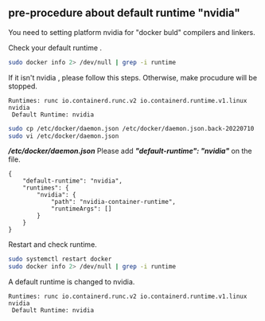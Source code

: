 ## pre-procedure about default runtime "nvidia"

You need to setting platform nvidia for "docker buld" compilers and linkers.

Check your default runtime .
```bash
sudo docker info 2> /dev/null | grep -i runtime
```
If it isn't nvidia , please follow this steps.
Otherwise, make procudure will be stopped.
```
Runtimes: runc io.containerd.runc.v2 io.containerd.runtime.v1.linux nvidia
 Default Runtime: nvidia
```

```bash
sudo cp /etc/docker/daemon.json /etc/docker/daemon.json.back-20220710
sudo vi /etc/docker/daemon.json
```

***/etc/docker/daemon.json***
Please add ***"default-runtime": "nvidia"*** on the file.
```
{
    "default-runtime": "nvidia",
    "runtimes": {
        "nvidia": {
            "path": "nvidia-container-runtime",
            "runtimeArgs": []
        }
    }
}
```

Restart and check runtime.
``` bash
sudo systemctl restart docker
sudo docker info 2> /dev/null | grep -i runtime
```

A default runtime is changed to nvidia.
```
Runtimes: runc io.containerd.runc.v2 io.containerd.runtime.v1.linux nvidia
 Default Runtime: nvidia
```

